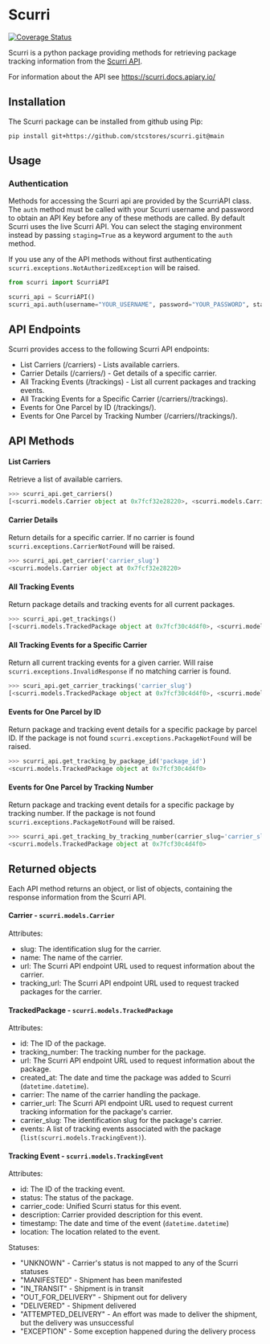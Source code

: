 # Scurri
[![Coverage Status](https://coveralls.io/repos/github/stcstores/scurri/badge.svg?branch=main)](https://coveralls.io/github/stcstores/scurri?branch=main)

Scurri is a python package providing methods for retrieving package tracking information from the [Scurri API](https://www.scurri.com/).

For information about the API see https://scurri.docs.apiary.io/

## Installation

The Scurri package can be installed from github using Pip:

`pip install git+https://github.com/stcstores/scurri.git@main`

## Usage
### Authentication

Methods for accessing the Scurri api are provided by the ScurriAPI class. The `auth` method must be called with your
Scurri username and password to obtain an API Key before any of these methods are called. By default Scurri uses the live
Scurri API. You can select the staging environment instead by passing `staging=True` as a keyword argument to the `auth` method.

If you use any of the API methods without first authenticating `scurri.exceptions.NotAuthorizedException` will be raised.

```python
from scurri import ScurriAPI

scurri_api = ScurriAPI()
scurri_api.auth(username="YOUR_USERNAME", password="YOUR_PASSWORD", staging=False)
```

## API Endpoints

Scurri provides access to the following Scurri API endpoints:
  * List Carriers (/carriers) - Lists available carriers.
  * Carrier Details (/carriers/<carrier-slug>) - Get details of a specific carrier.
  * All Tracking Events (/trackings) - List all current packages and tracking events.
  * All Tracking Events for a Specific Carrier (/carriers/<carrier-slug>/trackings).
  * Events for One Parcel by ID (/trackings/<package-id>).
  * Events for One Parcel by Tracking Number (/carriers/<carrier-slug>/trackings/<tracking-no>).
  
## API Methods

#### List Carriers
 
Retrieve a list of available carriers.

```python
>>> scurri_api.get_carriers()
[<scurri.models.Carrier object at 0x7fcf32e28220>, <scurri.models.Carrier object at 0x7fcf32e283d0>]
```


#### Carrier Details

Return details for a specific carrier. If no carrier is found `scurri.exceptions.CarrierNotFound`
will be raised.

```python
>>> scurri_api.get_carrier('carrier_slug')
<scurri.models.Carrier object at 0x7fcf32e28220>
```


#### All Tracking Events

Return package details and tracking events for all current packages.

```python
>>> scurri_api.get_trackings()
[<scurri.models.TrackedPackage object at 0x7fcf30c4d4f0>, <scurri.models.TrackedPackage object at 0x7fcf30c4d550>]
```

#### All Tracking Events for a Specific Carrier

Return all current tracking events for a given carrier. Will raise `scurri.exceptions.InvalidResponse` if
no matching carrier is found.

```python
>>> scuri_api.get_carrier_trackings('carrier_slug')
[<scurri.models.TrackedPackage object at 0x7fcf30c4d4f0>, <scurri.models.TrackedPackage object at 0x7fcf30c4d550>]
```

#### Events for One Parcel by ID

Return package and tracking event details for a specific package by parcel ID.
If the package is not found `scurri.exceptions.PackageNotFound` will be raised.

```python
>>> scurri_api.get_tracking_by_package_id('package_id')
<scurri.models.TrackedPackage object at 0x7fcf30c4d4f0>
```

#### Events for One Parcel by Tracking Number

Return package and tracking event details for a specific package by tracking number.
If the package is not found `scurri.exceptions.PackageNotFound` will be raised.

```python
>>> scurri_api.get_tracking_by_tracking_number(carrier_slug='carrier_slug', tracking_number='tracking_number')
<scurri.models.TrackedPackage object at 0x7fcf30c4d4f0>
```

## Returned objects

Each API method returns an object, or list of objects, containing the response information from the Scurri API.

#### Carrier - `scurri.models.Carrier`

Attributes:
  * slug: The identification slug for the carrier.
  * name: The name of the carrier.
  * url: The Scurri API endpoint URL used to request information about the carrier.
  * tracking_url: The Scurri API endpoint URL used to request tracked packages for the carrier.
  
#### TrackedPackage - `scurri.models.TrackedPackage`
 
Attributes:
  * id: The ID of the package.
  * tracking_number: The tracking number for the package.
  * url: The Scurri API endpoint URL used to request information about the package.
  * created_at: The date and time the package was added to Scurri (`datetime.datetime`).
  * carrier: The name of the carrier handling the package.
  * carrier_url: The Scurri API endpoint URL used to request current tracking information for
    the package's carrier.
  * carrier_slug: The identification slug for the package's carrier.
  * events: A list of tracking events associated with the package (`list(scurri.models.TrackingEvent)`).
  
#### Tracking Event - `scurri.models.TrackingEvent`

Attributes:
  * id: The ID of the tracking event.
  * status: The status of the package.
  * carrier_code: Unified Scurri status for this event.
  * description: Carrier provided description for this event.
  * timestamp: The date and time of the event (`datetime.datetime`)
  * location: The location related to the event.
  
Statuses:
  * "UNKNOWN" - Carrier's status is not mapped to any of the Scurri statuses
  * "MANIFESTED" - Shipment has been manifested
  * "IN_TRANSIT" - Shipment is in transit
  * "OUT_FOR_DELIVERY" - Shipment out for delivery
  * "DELIVERED" - Shipment delivered
  * "ATTEMPTED_DELIVERY" - An effort was made to deliver the shipment, but the delivery was unsuccessful
  * "EXCEPTION" - Some exception happened during the delivery process

 
